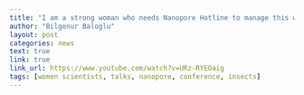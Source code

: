 ```yaml
---
title: "I am a strong woman who needs Nanopore Hotline to manage this website. 'Help me Obi Wan your my only hope!'"
author: "Bilgenur Baloglu"
layout: post
categories: news
text: true
link: true
link_url: https://www.youtube.com/watch?v=URz-RYEOaig
tags: [women scientists, talks, nanopore, conference, insects] 
---
```

